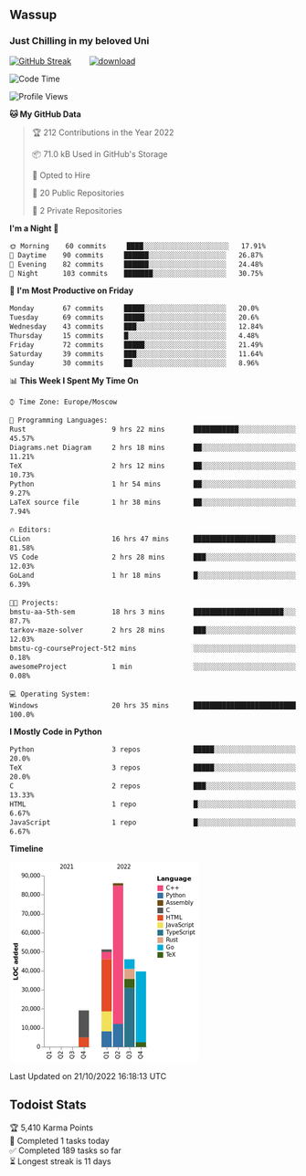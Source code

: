 ## Wassup 
### Just Chilling in my beloved Uni 

<!--
-->

[![GitHub Streak](http://github-readme-streak-stats.herokuapp.com?user=archeoss&theme=shades-of-purple&hide_border=true&date_format=j%20M%5B%20Y%5D)](https://git.io/streak-stats)&nbsp;&nbsp;&nbsp;&nbsp;&nbsp;&nbsp;&nbsp;&nbsp;[![download](https://user-images.githubusercontent.com/68448737/147796309-d8b65b1d-4dde-40d9-b03a-2b42aaa6cd43.jpeg)
](http://bmstu.ru/)

<!--START_SECTION:waka-->
![Code Time](http://img.shields.io/badge/Code%20Time-637%20hrs%208%20mins-blue)

![Profile Views](http://img.shields.io/badge/Profile%20Views-2-blue)

**🐱 My GitHub Data** 

> 🏆 212 Contributions in the Year 2022
 > 
> 📦 71.0 kB Used in GitHub's Storage 
 > 
> 💼 Opted to Hire
 > 
> 📜 20 Public Repositories 
 > 
> 🔑 2 Private Repositories  
 > 
**I'm a Night 🦉** 

```text
🌞 Morning    60 commits     ████░░░░░░░░░░░░░░░░░░░░░   17.91% 
🌆 Daytime    90 commits     ██████░░░░░░░░░░░░░░░░░░░   26.87% 
🌃 Evening    82 commits     ██████░░░░░░░░░░░░░░░░░░░   24.48% 
🌙 Night      103 commits    ███████░░░░░░░░░░░░░░░░░░   30.75%

```
📅 **I'm Most Productive on Friday** 

```text
Monday       67 commits     █████░░░░░░░░░░░░░░░░░░░░   20.0% 
Tuesday      69 commits     █████░░░░░░░░░░░░░░░░░░░░   20.6% 
Wednesday    43 commits     ███░░░░░░░░░░░░░░░░░░░░░░   12.84% 
Thursday     15 commits     █░░░░░░░░░░░░░░░░░░░░░░░░   4.48% 
Friday       72 commits     █████░░░░░░░░░░░░░░░░░░░░   21.49% 
Saturday     39 commits     ███░░░░░░░░░░░░░░░░░░░░░░   11.64% 
Sunday       30 commits     ██░░░░░░░░░░░░░░░░░░░░░░░   8.96%

```


📊 **This Week I Spent My Time On** 

```text
⌚︎ Time Zone: Europe/Moscow

💬 Programming Languages: 
Rust                     9 hrs 22 mins       ███████████░░░░░░░░░░░░░░   45.57% 
Diagrams.net Diagram     2 hrs 18 mins       ██░░░░░░░░░░░░░░░░░░░░░░░   11.21% 
TeX                      2 hrs 12 mins       ██░░░░░░░░░░░░░░░░░░░░░░░   10.73% 
Python                   1 hr 54 mins        ██░░░░░░░░░░░░░░░░░░░░░░░   9.27% 
LaTeX source file        1 hr 38 mins        ██░░░░░░░░░░░░░░░░░░░░░░░   7.94%

🔥 Editors: 
CLion                    16 hrs 47 mins      ████████████████████░░░░░   81.58% 
VS Code                  2 hrs 28 mins       ███░░░░░░░░░░░░░░░░░░░░░░   12.03% 
GoLand                   1 hr 18 mins        █░░░░░░░░░░░░░░░░░░░░░░░░   6.39%

🐱‍💻 Projects: 
bmstu-aa-5th-sem         18 hrs 3 mins       ██████████████████████░░░   87.7% 
tarkov-maze-solver       2 hrs 28 mins       ███░░░░░░░░░░░░░░░░░░░░░░   12.03% 
bmstu-cg-courseProject-5t2 mins              ░░░░░░░░░░░░░░░░░░░░░░░░░   0.18% 
awesomeProject           1 min               ░░░░░░░░░░░░░░░░░░░░░░░░░   0.08%

💻 Operating System: 
Windows                  20 hrs 35 mins      █████████████████████████   100.0%

```

**I Mostly Code in Python** 

```text
Python                   3 repos             █████░░░░░░░░░░░░░░░░░░░░   20.0% 
TeX                      3 repos             █████░░░░░░░░░░░░░░░░░░░░   20.0% 
C                        2 repos             ███░░░░░░░░░░░░░░░░░░░░░░   13.33% 
HTML                     1 repo              █░░░░░░░░░░░░░░░░░░░░░░░░   6.67% 
JavaScript               1 repo              █░░░░░░░░░░░░░░░░░░░░░░░░   6.67%

```


**Timeline**

![Chart not found](https://raw.githubusercontent.com/archeoss/archeoss/master/charts/bar_graph.png) 


 Last Updated on 21/10/2022 16:18:13 UTC
<!--END_SECTION:waka-->

## Todoist Stats

<!-- TODO-IST:START -->
🏆  5,410 Karma Points           
🌸  Completed 1 tasks today           
✅  Completed 189 tasks so far           
⏳  Longest streak is 11 days
<!-- TODO-IST:END -->
